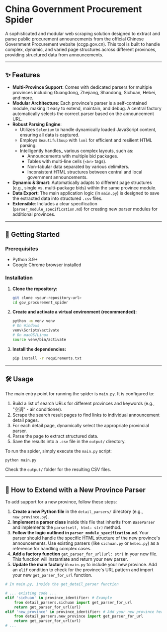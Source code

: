 # China Government Procurement Spider

A sophisticated and modular web scraping solution designed to extract and parse public procurement announcements from the official Chinese Government Procurement website (ccgp.gov.cn). This tool is built to handle complex, dynamic, and varied page structures across different provinces, providing structured data from announcements.

---

## ✨ Features

- **Multi-Province Support**: Comes with dedicated parsers for multiple provinces including Guangdong, Zhejiang, Shandong, Sichuan, Hebei, and more.
- **Modular Architecture**: Each province's parser is a self-contained module, making it easy to extend, maintain, and debug. A central factory automatically selects the correct parser based on the announcement URL.
- **Robust Parsing Engine**:
    - Utilizes `Selenium` to handle dynamically loaded JavaScript content, ensuring all data is captured.
    - Employs `BeautifulSoup` with `lxml` for efficient and resilient HTML parsing.
    - Intelligently handles_ various complex layouts, such as:
        - Announcements with multiple bid packages.
        - Tables with multi-line cells (`<br>` tags).
        - Non-tabular data separated by various delimiters.
        - Inconsistent HTML structures between central and local government announcements.
- **Dynamic & Smart**: Automatically adapts to different page structures (e.g., single vs. multi-package bids) within the same province module.
- **Data Export**: The main application logic (in `main.py`) is designed to save the extracted data into structured `.csv` files.
- **Extensible**: Includes a clear specification (`parser_module_specification.md`) for creating new parser modules for additional provinces.

---

## 🚀 Getting Started

### Prerequisites

- Python 3.9+
- Google Chrome browser installed

### Installation

1.  **Clone the repository:**
    ```bash
    git clone <your-repository-url>
    cd gov_procurement_spider
    ```

2.  **Create and activate a virtual environment (recommended):**
    ```bash
    python -m venv venv
    # On Windows
    venv\Scripts\activate
    # On macOS/Linux
    source venv/bin/activate
    ```

3.  **Install the dependencies:**
    ```bash
    pip install -r requirements.txt
    ```

---

## 🛠️ Usage

The main entry point for running the spider is `main.py`. It is configured to:
1.  Build a list of search URLs for different provinces and keywords (e.g., "空调" - air conditioner).
2.  Scrape the search result pages to find links to individual announcement detail pages.
3.  For each detail page, dynamically select the appropriate provincial parser.
4.  Parse the page to extract structured data.
5.  Save the results into a `.csv` file in the `output/` directory.

To run the spider, simply execute the `main.py` script:
```bash
python main.py
```
Check the `output/` folder for the resulting CSV files.

---

## 🔧 How to Extend with a New Province Parser

To add support for a new province, follow these steps:

1.  **Create a new Python file** in the `detail_parsers/` directory (e.g., `new_province.py`).
2.  **Implement a parser class** inside this file that inherits from `BaseParser` and implements the `parse(self, html: str)` method.
3.  **Follow the logic outlined in `parser_module_specification.md`**. Your parser should handle the specific HTML structure of the new province's announcements. Use existing parsers (like `sichuan.py` or `hebei.py`) as a reference for handling complex cases.
4.  **Add a factory function** `get_parser_for_url(url: str)` in your new file. This function will instantiate and return your new parser.
5.  **Update the main factory** in `main.py` to include your new province. Add an `elif` condition to check for the province's URL pattern and import your new `get_parser_for_url` function.

```python
# In main.py, inside the get_detail_parser function

# ... existing code ...
elif 'sichuan' in province_identifier: # Example
    from detail_parsers.sichuan import get_parser_for_url
    return get_parser_for_url(url)
elif 'new_province' in province_identifier: # Add your new province here
    from detail_parsers.new_province import get_parser_for_url
    return get_parser_for_url(url)
# ...
``` 
